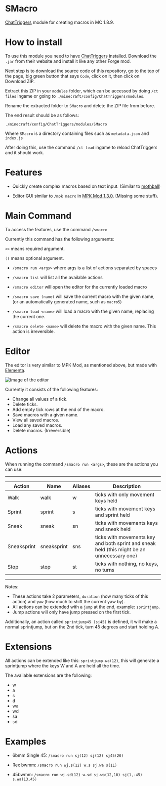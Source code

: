 # SMacro

[ChatTriggers](https://www.chattriggers.com/) module for creating macros in MC 1.8.9.

# How to install

To use this module you need to have [ChatTriggers](https://www.chattriggers.com/) installed. Download the `.jar` from their website and install it like any other Forge mod.

Next step is to download the source code of this repository, go to the top of the page, big green button that says `Code`, click on it, then click on Download ZIP.

Extract this ZIP in your `modules` folder, which can be accessed by doing `/ct files` ingame or going to `./minecraft/config/ChatTriggers/modules`.

Rename the extracted folder to `SMacro` and delete the ZIP file from before.

The end result should be as follows:

`./minecraft/config/ChatTriggers/modules/SMacro`

Where `SMacro` is a directory containing files such as `metadata.json` and `index.js`

After doing this, use the command `/ct load` ingame to reload ChatTriggers and it should work.

# Features

- Quickly create complex macros based on text input. (Similar to [mothball](https://github.com/CyrenArkade/mothball))

- Editor GUI similar to `/mpk macro` in [MPK Mod 1.3.0](https://github.com/kurrycat2004/MpkMod). (Missing some stuff).

# Main Command

To access the features, use the command `/smacro`

Currently this command has the following arguments:

`<>` means required argument.

`()` means optional argument.

- `/smacro run <args>` where args is a list of actions separated by spaces

- `/smacro list` will list all the available actions

- `/smacro editor` will open the editor for the currently loaded macro

- `/smacro save (name)` will save the current macro with the given name, (or an automatically generated name, such as `macro5`)

- `/smacro load <name>` will load a macro with the given name, replacing the current one.

- `/smacro delete <name>` will delete the macro with the given name. This action is irreversible.

# Editor

The editor is very similar to MPK Mod, as mentioned above, but made with [Elementa](https://github.com/EssentialGG/Elementa).

![Image of the editor](https://i.imgur.com/lWiQr97.png "Editor")

Currently it consists of the following features:

- Change all values of a tick.
- Delete ticks.
- Add empty tick rows at the end of the macro.
- Save macros with a given name.
- View all saved macros.
- Load any saved macros.
- Delete macros. (Irreversible)

# Actions

When running the command `/smacro run <args>`, these are the actions you can use:

---

| Action | Name | Aliases | Description |
|--------|------|---------|-------------|
| Walk   | walk | w       | ticks with only movement keys held
| Sprint | sprint | s | ticks with movement keys and sprint held 
| Sneak  | sneak | sn | ticks with movements keys and sneak held
| Sneaksprint | sneaksprint | sns | ticks with movements key and both sprint and sneak held (this might be an unnecessary one)
| Stop | stop | st | ticks with nothing, no keys, no turns
---

Notes:

- These actions take 2 parameters, `duration` (how many ticks of this action) and `yaw` (how much to shift the current yaw by).
- All actions can be extended with a `jump` at the end, example: `sprintjump`.
- Jump actions will only have jump pressed on the first tick.

Additionally, an action called `sprintjump45 (sj45)` is defined, it will make a normal sprintjump, but on the 2nd tick, turn 45 degrees and start holding A.

# Extensions

All actions can be extended like this: `sprintjump.wa(12)`, this will generate a sprintjump where the keys W and A are held all the time.

The available extensions are the following:

 - w
 - a
 - s
 - d
 - wa
 - wd
 - sa
 - sd

# Examples

- 6bmm Single 45: `/smacro run sj(12) sj(12) sj45(20)`

- Rex bwmm: `/smacro run wj.s(12) w.s sj.wa s(11)`

- 45bwmm: `/smacro run wj.sd(12) w.sd sj.wa(12,10) sj(1,-45) s.wa(13,45)`